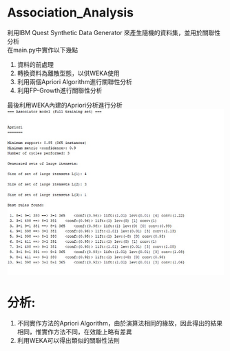 # Association_Analysis
利用IBM Quest Synthetic Data Generator 來產生隨機的資料集，並用於關聯性分析  
在main.py中實作以下幾點  
1. 資料的前處理  
2. 轉換資料為離散型態，以供WEKA使用  
3. 利用兩個Apriori Algorithm進行關聯性分析  
4. 利用FP-Growth進行關聯性分析  

最後利用WEKA內建的Apriori分析進行分析  
![image](https://github.com/twngbm/Association_Analysis/blob/master/WEKA.jpg)

# 分析:  
1. 不同實作方法的Apriori Algorithm，由於演算法相同的緣故，因此得出的結果相同，惟實作方法不同，在效能上略有差異  
2. 利用WEKA可以得出類似的關聯性法則
